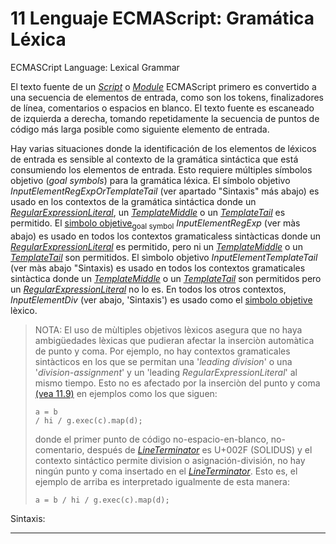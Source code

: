 # 11 Lenguaje ECMAScript: Gramática Léxica
<span class="original title">ECMASCript Language: Lexical Grammar</span>

El texto fuente de un [*Script*][11-001] o [*Module*][11-002] ECMAScript primero es convertido a una secuencia de elementos de entrada, como son los tokens, finalizadores de línea, comentarios o espacios en blanco. El texto fuente es escaneado de izquierda a derecha, tomando repetidamente la secuencia de puntos de código más larga posible como siguiente elemento de entrada.

Hay varias situaciones donde la identificación de los elementos de léxicos de entrada es sensible al contexto de la gramática sintáctica que está consumiendo los elementos de entrada. Esto requiere múltiples símbolos objetivo (*goal symbols*) para la gramática léxica. El símbolo objetivo *InputElementRegExpOrTemplateTail* (ver apartado "Sintaxis" más abajo) es usado en los contextos de la gramática sintáctica donde un [*RegularExpressionLiteral*][11-003], un [*TemplateMiddle*][11-004] o un [*TemplateTail*][11-004] es permitido. El [simbolo objetive][11-005]<sub>goal symbol</sub> *InputElementRegExp* (ver màs abajo) es usado en todos los contextos gramaticaless sintàcticas donde un [*RegularExpressionLiteral*][11-003] es permitido, pero ni un [*TemplateMiddle*][11-004] o un [*TemplateTail*][11-004] son permitidos. El sìmbolo objetivo *InputElementTemplateTail* (ver màs abajo "Sintaxis) es usado en todos los contextos gramaticales sintàctica donde un [*TemplateMiddle*][11-004] o un [*TemplateTail*][11-004] son permitidos pero un [*RegularExpressionLiteral*][11-003] no lo es. En todos los otros contextos, *InputElementDiv* (ver abajo, 'Sintaxis') es usado como el [simbolo objetive][11-005] lèxico.

> NOTA: El uso de mùltiples objetivos lèxicos asegura que no haya ambigüedades lèxicas que pudieran afectar la inserciòn automàtica de punto y coma. Por ejemplo, no hay contextos gramaticales sintàcticos en los que se permitan una '*leading division*' o una '*division-assignment*' y un 'leading *RegularExpressionLiteral*' al mismo tiempo. Esto no es afectado por la inserciòn del punto y coma [(vea 11.9)][11-006] en ejemplos como los que siguen: 
> ````
> a = b
> / hi / g.exec(c).map(d);
> ````
> donde el primer punto de código no-espacio-en-blanco, no-comentario, después de [*LineTerminator*][11-007] es U+002F (SOLIDUS) y el contexto sintáctico permite division o asignación-división, no hay ningún punto y coma insertado en el [*LineTerminator*][11-007]. Esto es, el ejemplo de arriba es interpretado igualmente de esta manera:
> ```` 
> a = b / hi / g.exec(c).map(d);
>````

Sintaxis: 



----


[11-007]: www.enlace-a-11-3.com
[11-006]: www.enlace-a-11-9.com
[11-005]: www.enlace-a-5-1-1.com
[11-004]: www.enlace-a-11-8-6.com
[11-003]: www.enlace-a-11-8-5.com
[11-002]: www.enlace-a-15-2.com
[11-001]: www-enlace-a-15-1.com